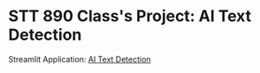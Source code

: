 # STT 890 Class's Project: AI Text Detection
Streamlit Application: [AI Text Detection](https://stt890mlops.streamlit.app/)
